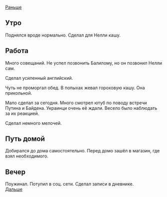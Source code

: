 [Раньше](2021.06.16.md)
## Утро
Поднялся вроде нормально. Сделал для Нелли кашу.
## Работа
Много совещаний. Не успел позвонить Балилому, но он позвонил Нелли сам.

Сделал усиленный английский.

Чуть не проморгал обед. В попыхах жевал гороховую кашу. Она прикольной.

Мало сделал за сегодня. Много смотрел ютуб по поводу встречи Путина и Байдена. Украинци очень её ждали. Весело было наблюдать за их реакцией.

Сделал немного мелочей.
## Путь домой
Добирался до дома самостоятельно. Перед домо зашёл в магазин, где взял необходимого.
## Вечер
Поужинал. Потупил в соц. сети. Сделал записи в дневнике.  
[Дальше](2021.06.18.md)